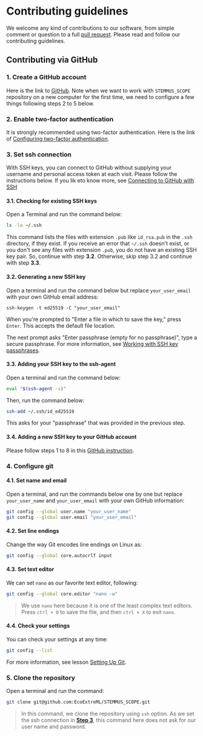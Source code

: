 # Contributing guidelines

We welcome any kind of contributions to our software, from simple
comment or question to a full [pull
request](https://help.github.com/articles/about-pull-requests/). Please
read and follow our contributing guidelines.

## Contributing via GitHub

### 1. Create a GitHub account

Here is the link to [GitHub](https://github.com/). Note when we want to
work with `STEMMUS_SCOPE` repository on a new computer for the first time, we need
to configure a few things following steps 2 to 5 below.

### 2. Enable two-factor authentication

It is strongly recommended using two-factor authentication. Here is the link of
[Configuring two-factor
authentication](https://docs.github.com/en/authentication/securing-your-account-with-two-factor-authentication-2fa/configuring-two-factor-authentication).

### 3. Set ssh connection

With SSH keys, you can connect to GitHub without supplying your username and
personal access token at each visit. Please follow the instructions below. If
you lik eto know more, see [Connecting to GitHub with
SSH](https://docs.github.com/en/authentication/connecting-to-github-with-ssh)

#### 3.1. Checking for existing SSH keys

Open a Terminal and run the command below: 

```bash
ls -la ~/.ssh
```

This command lists the files with extension `.pub` like `id_rsa.pub` in the
`.ssh` directory, if they exist. If you receive an error that `~/.ssh` doesn't
exist, or you don't see any files with extension `.pub`, you do not have an
existing SSH key pair. So, continue with step **3.2**. Otherwise, skip step 3.2 and
continue with step **3.3**.

#### 3.2. Generating a new SSH key

Open a terminal and run the command below but replace `your_user_email` with
your own GitHub email address:

```ssh
ssh-keygen -t ed25519 -C "your_user_email"
```

When you're prompted to "Enter a file in which to save the key," press `Enter`.
This accepts the default file location.

The next prompt asks "Enter passphrase (empty for no passphrase)", type a secure
passphrase. For more information, see [Working with SSH key
passphrases](https://docs.github.com/en/articles/working-with-ssh-key-passphrases).

#### 3.3. Adding your SSH key to the ssh-agent

Open a terminal and run the command below:

```bash
eval "$(ssh-agent -s)"
```

Then, run the command below:

```bash
ssh-add ~/.ssh/id_ed25519
```

This asks for your "passphrase" that was provided in the previous step. 

#### 3.4. Adding a new SSH key to your GitHub account

Please follow steps 1 to 8 in this [GitHub
instruction](https://docs.github.com/en/authentication/connecting-to-github-with-ssh/adding-a-new-ssh-key-to-your-github-account).

### 4. Configure git

#### 4.1. Set name and email

Open a terminal, and run the commands below one by one but replace
`your_user_name` and `your_user_email` with your own GitHub information:

```bash
git config --global user.name "your_user_name"
git config --global user.email "your_user_email"
```

#### 4.2. Set line endings

Change the way Git encodes line endings on Linux as:

```bash
git config --global core.autocrlf input
```

#### 4.3. Set text editor

We can set `nano` as our favorite text editor, following:

```bash
git config --global core.editor "nano -w"
```

> We use `nano` here because it is one of the least complex text editors. Press
> `ctrl + O` to save the file, and then `ctrl + X` to exit `nano`.

#### 4.4. Check your settings

You can check your settings at any time:

```bash
git config --list
```

For more information, see lesson [Setting Up
Git](https://swcarpentry.github.io/git-novice/02-setup/index.html).

### 5. Clone the repository

Open a terminal and run the command:

```bash
git clone git@github.com:EcoExtreML/STEMMUS_SCOPE.git
```

> In this command, we clone the repository using `ssh` option. As we set the ssh
connection in [**Step 3**](#3-set-ssh-connection), this command here does not ask for our user name and
password. 